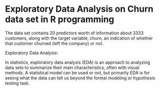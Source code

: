 
# Exploratory Data Analysis on Churn data set in R programming

The data set contains 20 predictors worth of information about 3333 customers, along with the
target variable, churn, an indication of whether that customer churned (left the company) or not.

Exploratory Data Analysis:

In statistics, exploratory data analysis (EDA) is an approach to analyzing data sets to summarize their main characteristics, 
often with visual methods. A statistical model can be used or not, but primarily EDA is for seeing what the data can tell us 
beyond the formal modeling or hypothesis testing task.
